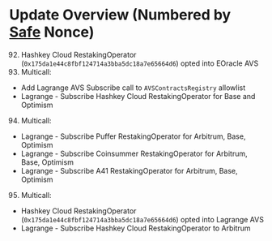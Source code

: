 # Update Overview (Numbered by [Safe](https://app.safe.global/home?safe=eth:0xC0896ab1A8cae8c2C1d27d011eb955Cca955580d) Nonce)

92. Hashkey Cloud RestakingOperator (`0x175da1e44c8fbf124714a3bba5dc18a7e65664d6`) opted into EOracle AVS
93. Multicall: 
  - Add Lagrange AVS Subscribe call to `AVSContractsRegistry` allowlist
  - Lagrange - Subscribe Hashkey Cloud RestakingOperator for Base and Optimism
94. Multicall: 
  - Lagrange - Subscribe Puffer RestakingOperator for Arbitrum, Base, Optimism 
  - Lagrange - Subscribe Coinsummer RestakingOperator for Arbitrum, Base, Optimism
  - Lagrange - Subscribe A41 RestakingOperator for Arbitrum, Base, Optimism
95. Multicall:
  - Hashkey Cloud RestakingOperator (`0x175da1e44c8fbf124714a3bba5dc18a7e65664d6`) opted into Lagrange AVS
  - Lagrange - Subscribe Hashkey Cloud RestakingOperator to Arbitrum